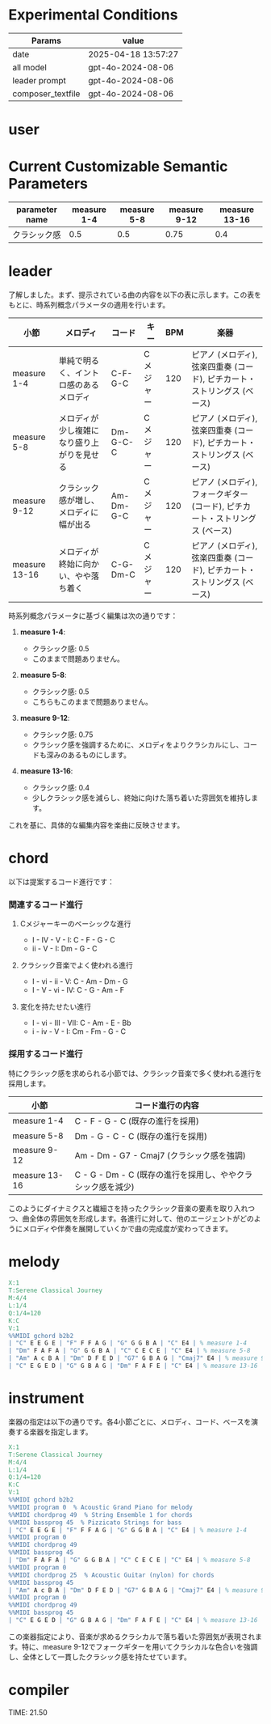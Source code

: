 # Experimental Conditions
|Params|value|
|---|---|
|date|	2025-04-18 13:57:27|
|all model|	gpt-4o-2024-08-06|
|leader prompt|	gpt-4o-2024-08-06|
|composer_textfile|	gpt-4o-2024-08-06|


# user  
# Current Customizable Semantic Parameters
| parameter name | measure 1-4 | measure 5-8 | measure 9-12 | measure 13-16 |
|---|---|---|---|---|
| クラシック感 | 0.5 | 0.5 | 0.75 | 0.4 |


# leader  
了解しました。まず、提示されている曲の内容を以下の表に示します。この表をもとに、時系列概念パラメータの適用を行います。

|小節|メロディ|コード| キー | BPM | 楽器 |
|---|---|---|---|---|---|
|measure 1-4|単純で明るく、イントロ感のあるメロディ| C-F-G-C | Cメジャー | 120 | ピアノ (メロディ), 弦楽四重奏 (コード), ピチカート・ストリングス (ベース)|
|measure 5-8|メロディが少し複雑になり盛り上がりを見せる| Dm-G-C-C | Cメジャー | 120 | ピアノ (メロディ), 弦楽四重奏 (コード), ピチカート・ストリングス (ベース) |
|measure 9-12|クラシック感が増し、メロディに幅が出る| Am-Dm-G-C | Cメジャー | 120 | ピアノ (メロディ), フォークギター (コード), ピチカート・ストリングス (ベース) |
|measure 13-16|メロディが終始に向かい、やや落ち着く| C-G-Dm-C | Cメジャー | 120 | ピアノ (メロディ), 弦楽四重奏 (コード), ピチカート・ストリングス (ベース)|

時系列概念パラメータに基づく編集は次の通りです：

1. **measure 1-4**:
   - クラシック感: 0.5
   - このままで問題ありません。

2. **measure 5-8**:
   - クラシック感: 0.5
   - こちらもこのままで問題ありません。

3. **measure 9-12**:
   - クラシック感: 0.75
   - クラシック感を強調するために、メロディをよりクラシカルにし、コードも深みのあるものにします。

4. **measure 13-16**:
   - クラシック感: 0.4
   - 少しクラシック感を減らし、終始に向けた落ち着いた雰囲気を維持します。

これを基に、具体的な編集内容を楽曲に反映させます。

# chord  
以下は提案するコード進行です：

### 関連するコード進行
1. Cメジャーキーのベーシックな進行
   - I - IV - V - I: C - F - G - C
   - ii - V - I: Dm - G - C

2. クラシック音楽でよく使われる進行
   - I - vi - ii - V: C - Am - Dm - G
   - I - V - vi - IV: C - G - Am - F

3. 変化を持たせたい進行
   - I - vi - III - VII: C - Am - E - Bb
   - i - iv - V - I: Cm - Fm - G - C

### 採用するコード進行
特にクラシック感を求められる小節では、クラシック音楽で多く使われる進行を採用します。

|小節|コード進行の内容|
|---|---|
|measure 1-4| C - F - G - C (既存の進行を採用) |
|measure 5-8| Dm - G - C - C (既存の進行を採用) |
|measure 9-12| Am - Dm - G7 - Cmaj7 (クラシック感を強調) |
|measure 13-16| C - G - Dm - C (既存の進行を採用し、ややクラシック感を減少) |

このようにダイナミクスと繊細さを持ったクラシック音楽の要素を取り入れつつ、曲全体の雰囲気を形成します。各進行に対して、他のエージェントがどのようにメロディや伴奏を展開していくかで曲の完成度が変わってきます。

# melody  
```abc
X:1
T:Serene Classical Journey
M:4/4
L:1/4
Q:1/4=120
K:C
V:1
%%MIDI gchord b2b2
| "C" E E G E | "F" F F A G | "G" G G B A | "C" E4 | % measure 1-4
| "Dm" F A F A | "G" G G B A | "C" C E C E | "C" E4 | % measure 5-8
| "Am" A c B A | "Dm" D F E D | "G7" G B A G | "Cmaj7" E4 | % measure 9-12
| "C" E G E D | "G" G B A G | "Dm" F A F E | "C" E4 | % measure 13-16
```

# instrument  
楽器の指定は以下の通りです。各4小節ごとに、メロディ、コード、ベースを演奏する楽器を指定します。

```abc
X:1
T:Serene Classical Journey
M:4/4
L:1/4
Q:1/4=120
K:C
V:1
%%MIDI gchord b2b2
%%MIDI program 0  % Acoustic Grand Piano for melody
%%MIDI chordprog 49  % String Ensemble 1 for chords
%%MIDI bassprog 45  % Pizzicato Strings for bass
| "C" E E G E | "F" F F A G | "G" G G B A | "C" E4 | % measure 1-4
%%MIDI program 0
%%MIDI chordprog 49
%%MIDI bassprog 45
| "Dm" F A F A | "G" G G B A | "C" C E C E | "C" E4 | % measure 5-8
%%MIDI program 0
%%MIDI chordprog 25  % Acoustic Guitar (nylon) for chords
%%MIDI bassprog 45
| "Am" A c B A | "Dm" D F E D | "G7" G B A G | "Cmaj7" E4 | % measure 9-12
%%MIDI program 0
%%MIDI chordprog 49
%%MIDI bassprog 45
| "C" E G E D | "G" G B A G | "Dm" F A F E | "C" E4 | % measure 13-16
```

この楽器指定により、音楽が求めるクラシカルで落ち着いた雰囲気が表現されます。特に、measure 9-12でフォークギターを用いてクラシカルな色合いを強調し、全体として一貫したクラシック感を持たせています。

# compiler  


TIME: 21.50

